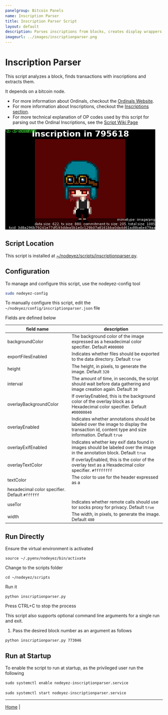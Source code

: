 ```yaml
---
panelgroup: Bitcoin Panels
name: Inscription Parser
title: Inscription Parser Script
layout: default
description: Parses inscriptions from blocks, creates display wrappers for each with metadata
imageurl: ../images/inscriptionparser.png
---
```


# Inscription Parser

This script analyzes a block, finds transactions with inscriptions and extracts them. 

It depends on a bitcoin node.

- For more information about Ordinals, checkout the [Ordinals Website](https://docs.ordinals.com/).
- For more information about Inscriptions, checkout the [Inscriptions section](https://docs.ordinals.com/inscriptions.html).
- For more technical explanation of OP codes used by this script for parsing out the Ordinal Inscriptions, see the [Script Wiki Page](https://en.bitcoin.it/wiki/Script)

![sample ordinal display](../images/inscriptionparser.png)

## Script Location

This script is installed at
[~/nodeyez/scripts/inscriptionparser.py](../scripts/inscriptionparser.py).

## Configuration

To manage and configure this script, use the nodeyez-config tool

```sh
sudo nodeyez-config
```

To manually configure this script, edit the `~/nodeyez/config/inscriptionparser.json` file

Fields are defined below

| field name | description |
| --- | --- |
| backgroundColor | The background color of the image expressed as a hexadecimal color specifier. Default `#000000` |
| exportFilesEnabled | Indicates whether files should be exported to the data directory. Default `true` |
| height | The height, in pixels, to generate the image. Default `320` |
| interval | The amount of time, in seconds, the script should wait before data gathering and image creation again. Default `30` |
| overlayBackgroundColor | If overlayEnabled, this is the background color of the overlay block as a Hexadecimal color specifier. Default `#00000040` |
| overlayEnabled | Indicates whether annotations should be labeled over the image to display the transaction id, content type and size information. Default `true` |
| overlayExifEnabled | Indicates whether key exif data found in images should be labeled over the image in the annotation block. Default `true` |
| overlayTextColor | If overlayEnabled, this is the color of the overlay text as a Hexadecimal color specifier. `#ffffffff` |
| textColor | The color to use for the header expressed as a 
hexadecimal color specifier. Default `#ffffff` |
| useTor | Indicates whether remote calls should use tor socks proxy for privacy. Default `true` |
| width | The width, in pixels, to generate the image. Default `480` |

## Run Directly

Ensure the virtual environment is activated
```shell
source ~/.pyenv/nodeyez/bin/activate
```

Change to the scripts folder
```shell
cd ~/nodeyez/scripts
```

Run it
```shell
python inscriptionparser.py
```

Press CTRL+C to stop the process

This script also supports optional command line arguments for a single run and exit.

1. Pass the desired block number as an argument as follows

```shell
python inscriptionparser.py 773046
```

## Run at Startup

To enable the script to run at startup, as the privileged user run the following

```shell
sudo systemctl enable nodeyez-inscriptionparser.service

sudo systemctl start nodeyez-inscriptionparser.service
```

---

[Home](../) | 